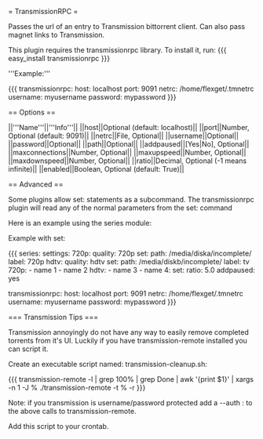 = TransmissionRPC =

Passes the url of an entry to Transmission bittorrent client. Can also pass magnet links to Transmission.

This plugin requires the transmissionrpc library. To install it, run:
{{{
easy_install transmissionrpc
}}}

'''Example:'''

{{{
transmissionrpc:
  host: localhost
  port: 9091
  netrc: /home/flexget/.tmnetrc
  username: myusername
  password: mypassword
}}}

== Options ==

||'''Name'''||'''Info'''||
||host||Optional (default: localhost)||
||port||Number, Optional (default: 9091)||
||netrc||File, Optional||
||username||Optional||
||password||Optional||
||path||Optional||
||addpaused||[Yes|No], Optional||
||maxconnections||Number, Optional||
||maxupspeed||Number, Optional||
||maxdownspeed||Number, Optional||
||ratio||Decimal, Optional (-1 means infinite)||
||enabled||Boolean, Optional (default: True)||

== Advanced ==

Some plugins allow set: statements as a subcommand.
The transmissionrpc plugin will read any of the normal parameters from the set: command

Here is an example using the series module:

Example with set:

{{{
series:
  settings:
    720p:
      quality: 720p
      set:
        path: /media/diska/incomplete/
        label: 720p
    hdtv:
      quality: hdtv
      set:
        path: /media/diskb/incomplete/
        label: tv
  720p:
    - name 1
    - name 2
  hdtv:
    - name 3
    - name 4:
        set:
          ratio: 5.0
          addpaused: yes

transmissionrpc:
  host: localhost
  port: 9091
  netrc: /home/flexget/.tmnetrc
  username: myusername
  password: mypassword
}}}

=== Transmission Tips ===

Transmission annoyingly do not have any way to easily remove completed torrents from it's UI.
Luckily if you have transmission-remote installed you can script it.

Create an executable script named: transmission-cleanup.sh:

{{{
transmission-remote -l  | grep 100% | grep Done | awk '{print $1}' | xargs -n 1 -J % ./transmission-remote -t % -r
}}}

Note: if you transmission is username/password protected add a --auth <user>:<password> to the above calls to transmission-remote.

Add this script to your crontab.